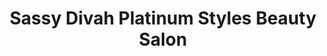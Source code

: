 ---
title: "Sassy Divah Platinum Styles Beauty Salon"
url: /parkville/sassy-divah-platinum-styles-beauty-salon/
shop: Kosmetik
---